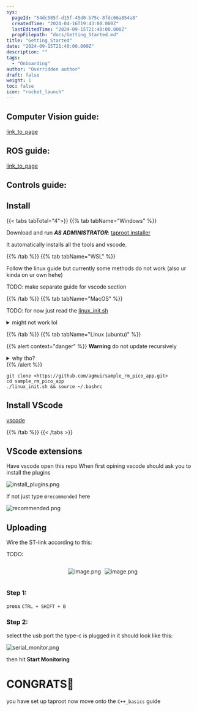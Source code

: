 ```yaml
---
sys:
  pageId: "54dc585f-d15f-45d0-b75c-8fdc66a854a8"
  createdTime: "2024-04-16T19:43:00.000Z"
  lastEditedTime: "2024-09-15T21:40:00.000Z"
  propFilepath: "docs/Getting_Started.md"
title: "Getting_Started"
date: "2024-09-15T21:40:00.000Z"
description: ""
tags:
  - "Onboarding"
author: "Overridden author"
draft: false
weight: 1
toc: false
icon: "rocket_launch"
---
```


## Computer Vision guide:

[link_to_page](86d45bc0-388b-4d26-8848-44f255f73d0e)

## ROS guide:

[link_to_page](3c76c1de-ec8f-46d6-8b0a-294005edc2d5)

## Controls guide:

## Install

{{< tabs tabTotal="4">}}
{{% tab tabName="Windows" %}}

Download and run _**AS ADMINISTRATOR**_: [taproot installer](https://github.com/Thornbots/TeachingFreshies/releases/tag/1.0)

It automatically installs all the tools and vscode.

{{% /tab %}}
{{% tab tabName="WSL" %}}

Follow the linux guide but currently some methods do not work (also ur kinda on ur own hehe)

TODO: make separate guide for vscode section

{{% /tab %}}
{{% tab tabName="MacOS" %}}

TODO: for now just read the [linux_init.sh](https://github.com/agmui/sample_rm_pico_app/blob/main/linux_init.sh)

<details>
<summary>might not work lol</summary>

`brew install libusb pkg-config`

Next install: [vscode](https://code.visualstudio.com/Download)

</details>

{{% /tab %}}
{{% tab tabName="Linux (ubuntu)" %}}

{{% alert context="danger" %}}
**Warning** do not update recursively
<details>
<summary>why tho?</summary>
There are some submodules that may go on for a while (like tinyusb) and I highly
recommend you don't need to get them.
If you want to see what submodules I update just look in `linux_init.sh`
</details>
{{% /alert %}}

```shell
git clone <https://github.com/agmui/sample_rm_pico_app.git>
cd sample_rm_pico_app
./linux_init.sh && source ~/.bashrc
```

## Install VScode

[vscode](https://code.visualstudio.com/Download)

{{% /tab %}}
{{< /tabs >}}

## VScode extensions

Have vscode open this repo
When first opining vscode should ask you to install the plugins

![install_plugins.png](https://prod-files-secure.s3.us-west-2.amazonaws.com/d518164a-d88e-44d1-a4ee-3adb3bd8bce0/89bd30f0-1825-4e77-867b-0a41ce370880/install_plugins.png?X-Amz-Algorithm=AWS4-HMAC-SHA256&X-Amz-Content-Sha256=UNSIGNED-PAYLOAD&X-Amz-Credential=ASIAZI2LB4667MD3BSAH%2F20250226%2Fus-west-2%2Fs3%2Faws4_request&X-Amz-Date=20250226T220734Z&X-Amz-Expires=3600&X-Amz-Security-Token=IQoJb3JpZ2luX2VjEC4aCXVzLXdlc3QtMiJIMEYCIQCna9R0%2Bzz32GZVq%2BqdFxJaS2XjPtxGtFlcIRWpq3aNLQIhAIi%2By87XMdtb%2B1SNOZZnUvLPV3Lo4H4tkgUc4KB1zeWJKv8DCGcQABoMNjM3NDIzMTgzODA1Igzf6hIFHJbTQ2MK8akq3AM6fN8iFn3iDjn0wHUmTvmpss%2FU9dVMg6NAPxHLIgf4EvK2tYLppkgxE%2Blij4Rqzl83jwhSlAAI5Q5OInELspB3TjtG32i%2Bj3JZxXtKWIY%2FJ%2B8F0BLjhg8Q8eSeTN85ux7cUh3AEUy0flXbyyEAAw1yvclmNtVTgmre11H9EQaczBziW9No%2FNMHiBHQ2reNHxVpkC%2FFv7boeuLWQaKjOH0u6Ks7EdwsXOmCR3eNgaZaezNnZnwlMdkPRdMa0xSOUgn6MtGO2BrAPfgV2dXuixKbV7W5fw9q3pAu9JLok4sr3DNA3QVg%2FgoE9gdz7VThR3uLBMiCJIKTEG9JtmO991YnL4IQd6NP7rXEh3LcIz4S3dy%2BD%2BSLNb0hnEIs%2Br8K3LAEzaxyWCeny0UjP3VLqjFs67hLqvzSUrUXzjVuNxoproNL0irrsZ5wBioYdOWhmtv4XQ2aZeGYYaQCzYaAy8SUvo%2BGv4KMTjsXFzJfDgy2OMQ8r9GPdZraLcIX%2FRFBjY8jPU%2By7462qK83LezHRwlIwNDAYLDnq1YUfO4bVT0YQr4pAhDBK8gcchw0IjWNxF4Nnl5kTOMW82gIY9irjOfJ1RypDVo8sDdft2bdvcm%2B5KtZt3rQX%2FUIJ3XhazCgn%2F69BjqkAdfdDG2mGdaJWfW4MBNakLJqeW0GJyH9CKZVaSlj8sqQG5ecLPtHVWR%2B7LRviFUqVo%2FGhvt6CHztm%2BFu7g9WehBwPaOgiHhimnfXKrb1%2FDS9CgFJPxcDLyWXfy1l2eRNRcE9Gjx9n0eVBrQfODlKEYDtli%2F1PQLVHdsu0THWNWtI4p%2FUV4MtB3bmPcCIMDyrhO9GMq3atQsb8vtP90jqXdMht2Tk&X-Amz-Signature=74e7f1bd9dcf0568fb32e945fc1c0c60d32e2523b4eb6afc86be9d02b1437b17&X-Amz-SignedHeaders=host&x-id=GetObject)

If not just type `@recommended` here  

![recommended.png](https://prod-files-secure.s3.us-west-2.amazonaws.com/d518164a-d88e-44d1-a4ee-3adb3bd8bce0/61e661e9-5d85-4dfc-be0d-8d2097a5e793/recommended.png?X-Amz-Algorithm=AWS4-HMAC-SHA256&X-Amz-Content-Sha256=UNSIGNED-PAYLOAD&X-Amz-Credential=ASIAZI2LB4667MD3BSAH%2F20250226%2Fus-west-2%2Fs3%2Faws4_request&X-Amz-Date=20250226T220734Z&X-Amz-Expires=3600&X-Amz-Security-Token=IQoJb3JpZ2luX2VjEC4aCXVzLXdlc3QtMiJIMEYCIQCna9R0%2Bzz32GZVq%2BqdFxJaS2XjPtxGtFlcIRWpq3aNLQIhAIi%2By87XMdtb%2B1SNOZZnUvLPV3Lo4H4tkgUc4KB1zeWJKv8DCGcQABoMNjM3NDIzMTgzODA1Igzf6hIFHJbTQ2MK8akq3AM6fN8iFn3iDjn0wHUmTvmpss%2FU9dVMg6NAPxHLIgf4EvK2tYLppkgxE%2Blij4Rqzl83jwhSlAAI5Q5OInELspB3TjtG32i%2Bj3JZxXtKWIY%2FJ%2B8F0BLjhg8Q8eSeTN85ux7cUh3AEUy0flXbyyEAAw1yvclmNtVTgmre11H9EQaczBziW9No%2FNMHiBHQ2reNHxVpkC%2FFv7boeuLWQaKjOH0u6Ks7EdwsXOmCR3eNgaZaezNnZnwlMdkPRdMa0xSOUgn6MtGO2BrAPfgV2dXuixKbV7W5fw9q3pAu9JLok4sr3DNA3QVg%2FgoE9gdz7VThR3uLBMiCJIKTEG9JtmO991YnL4IQd6NP7rXEh3LcIz4S3dy%2BD%2BSLNb0hnEIs%2Br8K3LAEzaxyWCeny0UjP3VLqjFs67hLqvzSUrUXzjVuNxoproNL0irrsZ5wBioYdOWhmtv4XQ2aZeGYYaQCzYaAy8SUvo%2BGv4KMTjsXFzJfDgy2OMQ8r9GPdZraLcIX%2FRFBjY8jPU%2By7462qK83LezHRwlIwNDAYLDnq1YUfO4bVT0YQr4pAhDBK8gcchw0IjWNxF4Nnl5kTOMW82gIY9irjOfJ1RypDVo8sDdft2bdvcm%2B5KtZt3rQX%2FUIJ3XhazCgn%2F69BjqkAdfdDG2mGdaJWfW4MBNakLJqeW0GJyH9CKZVaSlj8sqQG5ecLPtHVWR%2B7LRviFUqVo%2FGhvt6CHztm%2BFu7g9WehBwPaOgiHhimnfXKrb1%2FDS9CgFJPxcDLyWXfy1l2eRNRcE9Gjx9n0eVBrQfODlKEYDtli%2F1PQLVHdsu0THWNWtI4p%2FUV4MtB3bmPcCIMDyrhO9GMq3atQsb8vtP90jqXdMht2Tk&X-Amz-Signature=69aa58907f86005811d332e3ad3f4889f8186d4ffac08ac3bd2c4f420f161764&X-Amz-SignedHeaders=host&x-id=GetObject)

## Uploading

Wire the ST-link according to this:

TODO:

<div style="display: flex;flex-direction: row; column-gap:10px; max-width: 630px;justify-content: center;">
<div>

![image.png](https://prod-files-secure.s3.us-west-2.amazonaws.com/d518164a-d88e-44d1-a4ee-3adb3bd8bce0/210ecb78-1116-4d7b-b9b7-2292f66fa2c2/image.png?X-Amz-Algorithm=AWS4-HMAC-SHA256&X-Amz-Content-Sha256=UNSIGNED-PAYLOAD&X-Amz-Credential=ASIAZI2LB466XQSHZKET%2F20250226%2Fus-west-2%2Fs3%2Faws4_request&X-Amz-Date=20250226T220735Z&X-Amz-Expires=3600&X-Amz-Security-Token=IQoJb3JpZ2luX2VjEC4aCXVzLXdlc3QtMiJIMEYCIQCp0%2FsC0MWwz8gbj32xEMh%2BIwsg1urMa%2Bu6DefMW%2B%2BuCwIhALWizCm7QNyk7oL4Y0NgvSkxQjsnMFAPoUgX6VtxHpv7Kv8DCGcQABoMNjM3NDIzMTgzODA1IgykHU9jIugDVkws%2B%2FIq3APB887u%2Fyj3lA18mAjvKzD0YrlTwTeHWZAwT4AIDaEI6wkUN9eoTKy5x5a601G9KCKqAKG7AnHKytRQ4EkrJPQvqyCPmXyX%2BRNXqg1alkB6N3Urf7lxboQKY2xrQjj8b4bT7kNzB1%2BnjXUugEQidp%2BkefAhASazi3cnbhJNhWBRS5Ey23mSGaKkAGb%2B%2BBzYUFYfyqejwnGa%2BenGjduJyTknZfM57HhKDXxAJAuwdl3FB3v8hM7H4na4wlK6Vra8yPX4AgMTPykzVxi4x7qaPJFWSB4glA4nu2hYN2E5na8xS%2BwA3eoOGVSZlR8NHs8HY9WDmdVoHquk%2F%2FXfHzkCpG3vg6qgDPP9W6B8qK71dKiVHW0v3DKzp1LGxk%2F9WFX7%2FAhOpi5CdhXQ9eV%2BSOTbQbNii7UeHFNlVxPiJBJqV9VC8VcGY2KBizJ9PZDZypbaa2ec8XGPSe4E8gL%2BhBeraq8ML%2B7OplwtAK8Kzwd%2FCv703mQJo9c4GwaWoWAYXidbHcuPR%2B7Y1ezxdxM3AwcVEeN24uQX%2BkzB3ySxBgZwjUqJwKBfcO%2FtshUM%2BAuh0Fqkv3B5cc6kIM6zoCx6DC9Ou%2BeoNuDavX886Zk06uhqQTOSr3BVf04JoUNDdwwbXzChn%2F69BjqkAZarQg7hLDo7XyvbJzisdK6CMKR5LNqnCyLzPe5hl%2BGowILZbJ3ay4%2BIFTf9KTDBQHe4g2Y7VPaJxpDZokL35BuBC3eZcNKE%2BFleSjM1JqiaiA4uKQGt59UYPGRO%2BIL8nTxnM%2FjKQYFq41F5e6JVL5etm8ymqwXuLM%2BkPBMXNMHBhcHMl%2BZfHJHvTYVaiJICCgm5OvwqMgXhpQtk3eWTwTBav9MM&X-Amz-Signature=ca74d1bd582b427b7633b1b6491e2625a3ce1d78abda3d2f7d72cecb5fefff75&X-Amz-SignedHeaders=host&x-id=GetObject)

</div>
<div>

![image.png](https://prod-files-secure.s3.us-west-2.amazonaws.com/d518164a-d88e-44d1-a4ee-3adb3bd8bce0/33a0fd0f-8ca6-4a86-8e09-26e95ded1fff/image.png?X-Amz-Algorithm=AWS4-HMAC-SHA256&X-Amz-Content-Sha256=UNSIGNED-PAYLOAD&X-Amz-Credential=ASIAZI2LB4662NQTR265%2F20250226%2Fus-west-2%2Fs3%2Faws4_request&X-Amz-Date=20250226T220735Z&X-Amz-Expires=3600&X-Amz-Security-Token=IQoJb3JpZ2luX2VjEC4aCXVzLXdlc3QtMiJGMEQCIF4g76G5Hu%2BizMM1nsralusNrZcxs9KLmS3gYvcMGXn%2BAiAPd%2FLrKg60ScgjaDlpFSVZjsEMMunUN2enZ9nEv2pDyir%2FAwhnEAAaDDYzNzQyMzE4MzgwNSIMTpMaCPlVZKFDzSCmKtwDr09Yj3EvZIjr11a1lc1blZ0AnU6hXlu0KHjRDnT0T0wMgB1Qo09JFIzPVqX1c83Uqg55PmQkfb%2BxU2CRAYtBB%2BY1VSokR7rduAXUX1HIvgYBYCGeOENCcyGWGrrIG71XARdUC0busQtpfRxkUNRVJXfUdUNSdQwt2Flb1wFymvIbkn0vd%2FKrwaed1UaYqqtEGxPb%2BZ5KT3zrEytzESZoGGO8Dw1aDUm0Dnf%2B%2FaqxyuqvL%2BiZmUV0DyI9QsRvL%2BEJYkmmVYk5zhzEk7CGq7RmX2a6QBcFnQ8%2F2eEKnaW7nx5fklZKPpcV1yzMpUIrNVlcCPz2IU9JUxjE%2F9QGeJQdsgAhYWcn5Qqdji%2FdtnR%2FcamhIhQ3UoWFjltDQQ8eVAzpZepVNKm60AE7bk3nPK00VZrHWceplRA%2BHa9MdtLvAlf4jMltI5At8jo%2BB3m4MAKNyufpoDknKVAmdxPw5PW7zgmjiBZC5asckDearkwlwHNpKcCHkv3O%2BQMqSt7QUc5kaeNBIFlB7OEQ3oAD3lFO2x1b8rnUaGovfTtDk3lgcfQiera47Ir5kolYbXE%2BEYdG4LLn%2FPWuGjx7y9qbnz0SjtsaP8Xw1UzKcUEyig33L2%2F%2F7uGYd1ii3vX0sE4wgp%2F%2BvQY6pgE2KJSC%2FRTYjbONNzJrxCHVviSvWzOu2lAA67fuFvWjQjXYguQMiMMX%2FiDffcQLw1Rtr2wjaNjzmWWTXebKc3LrGVNoZbxt%2BN8uOCBzY69HVK1sWsw1FP8l8zZuK3FbjqR%2Bn88oZ%2B%2Bw5qRZXsETef8uon%2F%2FYWqki1yVZ%2FTJstLaE3zIOssN8X8TnKXx8SSodRH2N8uYwLd7B5IehzsZj9e%2Fja9BDqYL&X-Amz-Signature=de3cef3307c50f4b6bcdbf927f6d9325ec1bd36af69910c4faf0f33700cda30f&X-Amz-SignedHeaders=host&x-id=GetObject)

</div>
</div>

### Step 1:

press `CTRL + SHIFT + B`

### Step 2:

select the usb port the type-c is plugged in it should look like this:

![serial_monitor.png](https://prod-files-secure.s3.us-west-2.amazonaws.com/d518164a-d88e-44d1-a4ee-3adb3bd8bce0/f03f4774-05d4-4393-b6a0-d5efb6d315ab/serial_monitor.png?X-Amz-Algorithm=AWS4-HMAC-SHA256&X-Amz-Content-Sha256=UNSIGNED-PAYLOAD&X-Amz-Credential=ASIAZI2LB4667MD3BSAH%2F20250226%2Fus-west-2%2Fs3%2Faws4_request&X-Amz-Date=20250226T220734Z&X-Amz-Expires=3600&X-Amz-Security-Token=IQoJb3JpZ2luX2VjEC4aCXVzLXdlc3QtMiJIMEYCIQCna9R0%2Bzz32GZVq%2BqdFxJaS2XjPtxGtFlcIRWpq3aNLQIhAIi%2By87XMdtb%2B1SNOZZnUvLPV3Lo4H4tkgUc4KB1zeWJKv8DCGcQABoMNjM3NDIzMTgzODA1Igzf6hIFHJbTQ2MK8akq3AM6fN8iFn3iDjn0wHUmTvmpss%2FU9dVMg6NAPxHLIgf4EvK2tYLppkgxE%2Blij4Rqzl83jwhSlAAI5Q5OInELspB3TjtG32i%2Bj3JZxXtKWIY%2FJ%2B8F0BLjhg8Q8eSeTN85ux7cUh3AEUy0flXbyyEAAw1yvclmNtVTgmre11H9EQaczBziW9No%2FNMHiBHQ2reNHxVpkC%2FFv7boeuLWQaKjOH0u6Ks7EdwsXOmCR3eNgaZaezNnZnwlMdkPRdMa0xSOUgn6MtGO2BrAPfgV2dXuixKbV7W5fw9q3pAu9JLok4sr3DNA3QVg%2FgoE9gdz7VThR3uLBMiCJIKTEG9JtmO991YnL4IQd6NP7rXEh3LcIz4S3dy%2BD%2BSLNb0hnEIs%2Br8K3LAEzaxyWCeny0UjP3VLqjFs67hLqvzSUrUXzjVuNxoproNL0irrsZ5wBioYdOWhmtv4XQ2aZeGYYaQCzYaAy8SUvo%2BGv4KMTjsXFzJfDgy2OMQ8r9GPdZraLcIX%2FRFBjY8jPU%2By7462qK83LezHRwlIwNDAYLDnq1YUfO4bVT0YQr4pAhDBK8gcchw0IjWNxF4Nnl5kTOMW82gIY9irjOfJ1RypDVo8sDdft2bdvcm%2B5KtZt3rQX%2FUIJ3XhazCgn%2F69BjqkAdfdDG2mGdaJWfW4MBNakLJqeW0GJyH9CKZVaSlj8sqQG5ecLPtHVWR%2B7LRviFUqVo%2FGhvt6CHztm%2BFu7g9WehBwPaOgiHhimnfXKrb1%2FDS9CgFJPxcDLyWXfy1l2eRNRcE9Gjx9n0eVBrQfODlKEYDtli%2F1PQLVHdsu0THWNWtI4p%2FUV4MtB3bmPcCIMDyrhO9GMq3atQsb8vtP90jqXdMht2Tk&X-Amz-Signature=6e825b5372aa4d9989fbf566c789ed42002f27af06d0aa25dda0ab4cf9a9b31f&X-Amz-SignedHeaders=host&x-id=GetObject)

then hit **Start Monitoring**

# CONGRATS🎉

you have set up taproot now move onto the `C++_basics` guide
